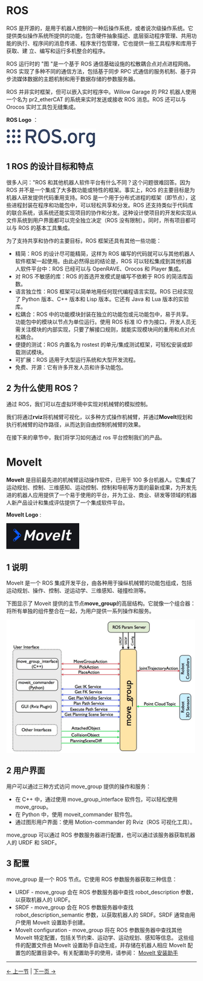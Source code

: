 # ROS

ROS 是开源的，是用于机器人控制的一种后操作系统，或者说次级操作系统。它提供类似操作系统所提供的功能，包含硬件抽象描述、底层驱动程序管理、共用功能的执行、程序间的消息传递、程序发行包管理，它也提供一些工具程序和库用于获取、建 立、编写和运行多机整合的程序。

ROS 运行时的 "图 "是一个基于 ROS 通信基础设施的松散耦合点对点进程网络。ROS 实现了多种不同的通信方法，包括基于同步 RPC 式通信的服务机制、基于异步流媒体数据的主题机制和用于数据存储的参数服务器。

ROS 并非实时框架，但可以嵌入实时程序中。Willow Garage 的 PR2 机器人使用一个名为 pr2_etherCAT 的系统来实时发送或接收 ROS 消息。ROS 还可以与 Orocos 实时工具包无缝集成。

**ROS Logo** ：

![ROS图标](../../../resources/3-FunctionsAndApplications/6.developmentGuide/ROS/ROSicon.png)

## 1 ROS 的设计目标和特点

很多人问："ROS 和其他机器人软件平台有什么不同？这个问题很难回答。因为 ROS 并不是一个集成了大多数功能或特性的框架。事实上，ROS 的主要目标是为机器人研发提供代码重用支持。ROS 是一个用于分布式进程的框架（即节点），这些进程封装在程序和功能包中，可以轻松共享和分发。ROS 还支持类似于代码库的联合系统，该系统还能实现项目的协作和分发。这种设计使项目的开发和实现从文件系统到用户界面都可以完全独立决定（ROS 没有限制）。同时，所有项目都可以与 ROS 的基本工具集成。

为了支持共享和协作的主要目标，ROS 框架还具有其他一些功能：

- 精简：ROS 的设计尽可能精简，这样为 ROS 编写的代码就可以与其他机器人软件框架一起使用。由此必然得出的结论是，ROS 可以轻松集成到其他机器人软件平台中：ROS 已经可以与 OpenRAVE、Orocos 和 Player 集成。
- 对 ROS 不敏感的库：ROS 的首选开发模式是编写不依赖于 ROS 的简洁库函数。
- 语言独立性：ROS 框架可以简单地用任何现代编程语言实现。ROS 已经实现了 Python 版本、C++ 版本和 Lisp 版本。它还有 Java 和 Lua 版本的实验库。
- 松耦合：ROS 中的功能模块封装在独立的功能包或元功能包中，易于共享。功能包中的模块以节点为单位运行。使用 ROS 标准 IO 作为接口，开发人员无需关注模块的内部实现，只要了解接口规则，就能实现模块间的重用和点对点松耦合。
- 便捷的测试：ROS 内置名为 rostest 的单元/集成测试框架，可轻松安装或卸载测试模块。
- 可扩展：ROS 适用于大型运行系统和大型开发流程。
- 免费、开源：它有许多开发人员和许多功能包。

## 2 为什么使用 ROS？

通过 ROS，我们可以在虚拟环境中实现对机械臂的模拟控制。

我们将通过**rviz**将机械臂可视化，以多种方式操作机械臂，并通过**MoveIt**规划和执行机械臂的动作路径，从而达到自由控制机械臂的效果。

在接下来的章节中，我们将学习如何通过 ros 平台控制我们的产品。

# MoveIt

**MoveIt** 是目前最先进的机械臂运动操作软件，已用于 100 多台机器人。它集成了运动规划、控制、三维感知、运动控制、控制和导航等方面的最新成果，为开发先进的机器人应用提供了一个易于使用的平台，并为工业、商业、研发等领域的机器人新产品设计和集成评估提供了一个集成软件平台。

**MoveIt Logo** :

![moveit图标](../../../resources/3-FunctionsAndApplications/6.developmentGuide/ROS/moveiticon.png)

## 1 说明

MoveIt 是一个 ROS 集成开发平台，由各种用于操纵机械臂的功能包组成，包括运动规划、操作、控制、逆运动学、三维感知、碰撞检测等。

下图显示了 Moveit 提供的主节点**move_group**的高层结构。它就像一个组合器：将所有单独的组件整合在一起，为用户提供一系列操作和服务。

<img src =../../../resources/3-FunctionsAndApplications/6.developmentGuide/ROS/ROS1/moveit/moveit-1.png
width ="500"  align = "center">

## 2 用户界面

用户可以通过三种方式访问 move_group 提供的操作和服务：

- 在 C++ 中，通过使用 move_group_interface 软件包，可以轻松使用 move_group。
- 在 Python 中，使用 moveit_commander 软件包。
- 通过图形用户界面：使用 Motion-commander 的 Rviz（ROS 可视化工具）。

move_group 可以通过 ROS 参数服务器进行配置，也可以通过该服务器获取机器人的 URDF 和 SRDF。

## 3 配置

move_group 是一个 ROS 节点。它使用 ROS 参数服务器获取三种信息：

- URDF - move_group 会在 ROS 参数服务器中查找 robot_description 参数，以获取机器人的 URDF。
- SRDF - move_group 会在 ROS 参数服务器中查找 robot_description_semantic 参数，以获取机器人的 SRDF。SRDF 通常由用户使用 MoveIt 设置助手创建。
- MoveIt configuration - move_group 将在 ROS 参数服务器中查找其他 MoveIt 特定配置，包括关节约束、运动学、运动规划、感知等信息。 这些组件的配置文件由 MoveIt 设置助手自动生成，并存储在机器人相应 MoveIt 配置包的配置目录中。有关配置助手的使用，请参阅： [MoveIt 安装助手](https://moveit.picknik.ai/main/doc/examples/setup_assistant/setup_assistant_tutorial.html)

---

[← 上一节](../6.1-python/README.md) | [下一页 →](./6.2.1-Environment_Setup.md)
